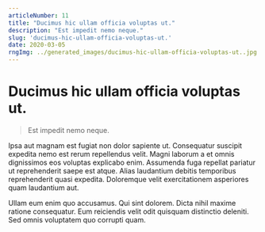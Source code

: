 ```yaml
---
articleNumber: 11
title: "Ducimus hic ullam officia voluptas ut."
description: "Est impedit nemo neque."
slug: 'ducimus-hic-ullam-officia-voluptas-ut.'
date: 2020-03-05
rngImg: ../generated_images/ducimus-hic-ullam-officia-voluptas-ut..jpg
---
```


# Ducimus hic ullam officia voluptas ut.

> Est impedit nemo neque.

Ipsa aut magnam est fugiat non dolor sapiente ut. Consequatur suscipit expedita nemo est rerum repellendus velit. Magni laborum a et omnis dignissimos eos voluptas explicabo enim. Assumenda fuga repellat pariatur ut reprehenderit saepe est atque. Alias laudantium debitis temporibus reprehenderit quasi expedita. Doloremque velit exercitationem asperiores quam laudantium aut.
 Ullam eum enim quo accusamus. Qui sint dolorem. Dicta nihil maxime ratione consequatur. Eum reiciendis velit odit quisquam distinctio deleniti. Sed omnis voluptatem quo corrupti quam.

